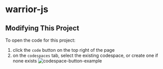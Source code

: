 # warrior-js

## Modifying This Project
To open the code for this project:
1. click the `code` button on the top right of the page
2. on the `codespaces` tab, select the existing codespace, or create one if none exists
![codespace-button-example](https://user-images.githubusercontent.com/91842295/171787882-50fffd3d-8760-4179-8d00-b802e8e1c6a6.png)
